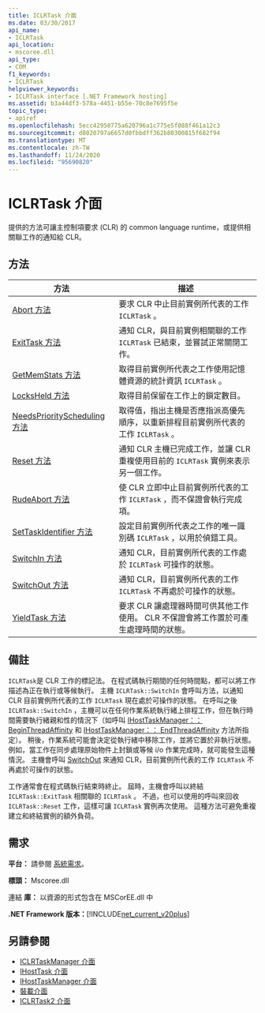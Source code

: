 ```yaml
---
title: ICLRTask 介面
ms.date: 03/30/2017
api_name:
- ICLRTask
api_location:
- mscoree.dll
api_type:
- COM
f1_keywords:
- ICLRTask
helpviewer_keywords:
- ICLRTask interface [.NET Framework hosting]
ms.assetid: b3a44df3-578a-4451-b55e-70c8e7695f5e
topic_type:
- apiref
ms.openlocfilehash: 5ecc42950775a620796a1c775e5f088f461a12c3
ms.sourcegitcommit: d8020797a6657d0fbbdff362b80300815f682f94
ms.translationtype: MT
ms.contentlocale: zh-TW
ms.lasthandoff: 11/24/2020
ms.locfileid: "95690820"
---
```

# <a name="iclrtask-interface"></a>ICLRTask 介面

提供的方法可讓主控制項要求 (CLR) 的 common language runtime，或提供相關聯工作的通知給 CLR。  
  
## <a name="methods"></a>方法  
  
|方法|描述|  
|------------|-----------------|  
|[Abort 方法](iclrtask-abort-method.md)|要求 CLR 中止目前實例所代表的工作 `ICLRTask` 。|  
|[ExitTask 方法](iclrtask-exittask-method.md)|通知 CLR，與目前實例相關聯的工作 `ICLRTask` 已結束，並嘗試正常關閉工作。|  
|[GetMemStats 方法](iclrtask-getmemstats-method.md)|取得目前實例所代表之工作使用記憶體資源的統計資訊 `ICLRTask` 。|  
|[LocksHeld 方法](iclrtask-locksheld-method.md)|取得目前保留在工作上的鎖定數目。|  
|[NeedsPriorityScheduling 方法](iclrtask-needspriorityscheduling-method.md)|取得值，指出主機是否應指派高優先順序，以重新排程目前實例所代表的工作 `ICLRTask` 。|  
|[Reset 方法](iclrtask-reset-method.md)|通知 CLR 主機已完成工作，並讓 CLR 重複使用目前的 `ICLRTask` 實例來表示另一個工作。|  
|[RudeAbort 方法](iclrtask-rudeabort-method.md)|使 CLR 立即中止目前實例所代表的工作 `ICLRTask` ，而不保證會執行完成項。|  
|[SetTaskIdentifier 方法](iclrtask-settaskidentifier-method.md)|設定目前實例所代表之工作的唯一識別碼 `ICLRTask` ，以用於偵錯工具。|  
|[SwitchIn 方法](iclrtask-switchin-method.md)|通知 CLR，目前實例所代表的工作處於 `ICLRTask` 可操作的狀態。|  
|[SwitchOut 方法](iclrtask-switchout-method.md)|通知 CLR，目前實例所代表的工作 `ICLRTask` 不再處於可操作的狀態。|  
|[YieldTask 方法](iclrtask-yieldtask-method.md)|要求 CLR 讓處理器時間可供其他工作使用。 CLR 不保證會將工作置於可產生處理時間的狀態。|  
  
## <a name="remarks"></a>備註  

 `ICLRTask`是 CLR 工作的標記法。 在程式碼執行期間的任何時間點，都可以將工作描述為正在執行或等候執行。 主機 `ICLRTask::SwitchIn` 會呼叫方法，以通知 CLR 目前實例所代表的工作 `ICLRTask` 現在處於可操作的狀態。 在呼叫之後 `ICLRTask::SwitchIn` ，主機可以在任何作業系統執行緒上排程工作，但在執行時間需要執行緒親和性的情況下（如呼叫 [IHostTaskManager：： BeginThreadAffinity](ihosttaskmanager-beginthreadaffinity-method.md) 和 [IHostTaskManager：： EndThreadAffinity](ihosttaskmanager-endthreadaffinity-method.md) 方法所指定）。 稍後，作業系統可能會決定從執行緒中移除工作，並將它置於非執行狀態。 例如，當工作在同步處理原始物件上封鎖或等候 i/o 作業完成時，就可能發生這種情況。 主機會呼叫 [SwitchOut](iclrtask-switchout-method.md) 來通知 CLR，目前實例所代表的工作 `ICLRTask` 不再處於可操作的狀態。  
  
 工作通常會在程式碼執行結束時終止。 屆時，主機會呼叫以終結 `ICLRTask::ExitTask` 相關聯的 `ICLRTask` 。 不過，也可以使用的呼叫來回收 `ICLRTask::Reset` 工作，這樣可讓 `ICLRTask` 實例再次使用。 這種方法可避免重複建立和終結實例的額外負荷。  
  
## <a name="requirements"></a>需求  

 **平台：** 請參閱 [系統需求](../../get-started/system-requirements.md)。  
  
 **標頭：** Mscoree.dll  
  
 連結 **庫：** 以資源的形式包含在 MSCorEE.dll 中  
  
 **.NET Framework 版本：**[!INCLUDE[net_current_v20plus](../../../../includes/net-current-v20plus-md.md)]  
  
## <a name="see-also"></a>另請參閱

- [ICLRTaskManager 介面](iclrtaskmanager-interface.md)
- [IHostTask 介面](ihosttask-interface.md)
- [IHostTaskManager 介面](ihosttaskmanager-interface.md)
- [裝載介面](hosting-interfaces.md)
- [ICLRTask2 介面](iclrtask2-interface.md)
